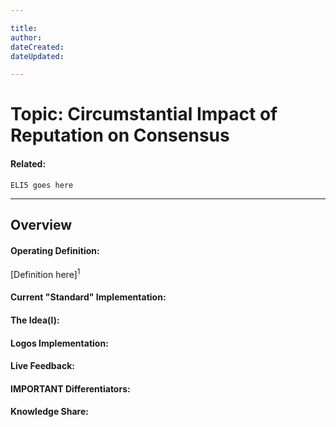 ```yaml
---

title:
author: 
dateCreated:
dateUpdated:

---
```


# Topic: Circumstantial Impact of Reputation on Consensus
#### Related:
`ELI5 goes here`

---

## Overview

#### Operating Definition:
[Definition here]<sup>1</sup>

#### Current "Standard" Implementation:


#### The Idea(l):


#### Logos Implementation:


#### Live Feedback:


#### IMPORTANT Differentiators:


#### Knowledge Share: